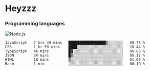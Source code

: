 # Heyzzz  

### Programming languages  

[![Node.js](https://img.shields.io/badge/-Node.js-262626?style=for-the-badge)](https://nodejs.org/ru)

<!--START_SECTION:waka-->

```text
JavaScript   7 hrs 49 mins   █████████████████▒░░░░░░░   69.76 %
CSS          1 hr 50 mins    ████░░░░░░░░░░░░░░░░░░░░░   16.44 %
TypeScript   46 mins         █▓░░░░░░░░░░░░░░░░░░░░░░░   06.85 %
JSON         34 mins         █▒░░░░░░░░░░░░░░░░░░░░░░░   05.12 %
HTML         10 mins         ▒░░░░░░░░░░░░░░░░░░░░░░░░   01.63 %
Bash         1 min           ░░░░░░░░░░░░░░░░░░░░░░░░░   00.19 %
```

<!--END_SECTION:waka-->
